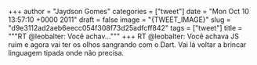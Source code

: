 
+++
author = "Jaydson Gomes"
categories = ["tweet"]
date = "Mon Oct 10 13:57:10 +0000 2011"
draft = false
image = "{TWEET_IMAGE}"
slug = "d9e3112ad2aeb6eecc054f308f73d25adfcff842"
tags = ["tweet"]
title = """RT @leobalter: Você achav..."""
+++
RT @leobalter: Você achava JS ruim e agora vai ter os olhos sangrando com o Dart. Vai lá voltar a brincar linguagem tipada onde não precisa.
